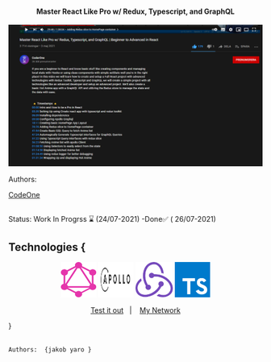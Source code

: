 

<h4 align="center" >
  Master React Like Pro w/ Redux, Typescript, and GraphQL 
</h4>

<div align = "center">

  ![](Readme-info.png)
</div>


<div>
    Authors: 
  
  <p >
  <a href="https://www.youtube.com/watch?v=M_Oes39FNuk&t=20s">CodeOne</a>
</p>

  </div>
  
  ##
Status: Work In Progrss ⌛  (24/07-2021) -Done✅ ( 26/07-2021)


<div align="center">
<!--   <img src="./public/images/cta-logo-one.png" alt="DisneyPlus logo"> -->
</div>







 <h2 align = 'left'>Technologies { </h2>
<p align="center">
  <img src="./src/app/assets/graphql.svg" alt="GraphQL" width="70" height="70"/>
<img src="./src/app/assets//apollo-graphql-1.svg" alt="Apollo Client" width="70" height="70"/>
<img src="./src/app/assets/redux.svg" alt="Redux"  height="70"/>

<img src="./src/app/assets/typescript.svg" alt="Typescript" width="70" height="70"/>
</p>

<p align="center">
  <a href="https://www.youtube.com/watch?v=M_Oes39FNuk">Test it out</a>&nbsp;&nbsp;&nbsp;|&nbsp;&nbsp;&nbsp;
  <a href="https://wa.me/+46793351364?text=tja%20Jakob%20jag%20gillade%20din%20AnimeBooks%20app%20">My Network</a>
</p>

}



##
```
Authors:  {jakob yaro }
```
  
  

  




